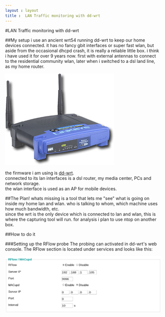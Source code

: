 ```yaml
---
layout : layout
title :  LAN Traffic monitoring with dd-wrt
---
```


#LAN Traffic monitoring with dd-wrt

##My setup
i use an ancient wrt54 running dd-wrt to keep our home devices connected. it has no fancy gbit interfaces or super fast wlan, but aside from the occasional dhcpd crash, it is really a reliable little box. 
i think i have used it for over 9 years now. first with external antennas to connect to the residential community wlan, later when i switched to a dsl land line, as my home router.

![Linksys WRT-54G](/assets/wrt54.jpg)

the firmware i am using is [dd-wrt](www.dd-wrt.com).  
connected to its lan interfaces is a dsl router, my media center, PCs and network storage.  
the wlan interface is used as an AP for mobile devices.

##The Plan!
whats missing is a tool that lets me "see" what is going on inside my home lan and wlan. who is talking to whom, which machine uses how much bandwidth, etc.   
since the wrt is the only device which is connected to lan and wlan, this is where the capturing tool will run. 
for analysis i plan to use ntop on another box.

##How to do it

###Setting up the RFlow probe 
The probing can activated in dd-wrt's web console. The RFlow section is located under services and looks like this:

![RFlow configuration via dd-wrt web console](/assets/dd-wrt-admin-rflow-section.png)



